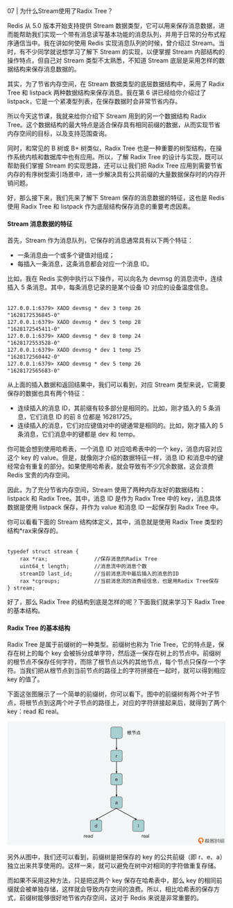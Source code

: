 07 | 为什么Stream使用了Radix Tree？

Redis 从 5.0 版本开始支持提供 Stream 数据类型，它可以用来保存消息数据，进而能帮助我们实现一个带有消息读写基本功能的消息队列，并用于日常的分布式程序通信当中。我在讲如何使用 Redis 实现消息队列的时候，曾介绍过 Stream。当时，有不少同学就说想学习了解下 Stream 的实现，以便掌握 Stream 内部结构的操作特点，但自己对 Stream 类型不太熟悉，不知道 Stream 底层是采用怎样的数据结构来保存消息数据的。




其实，为了节省内存空间，在 Stream 数据类型的底层数据结构中，采用了 Radix Tree 和 listpack 两种数据结构来保存消息。我在第 6 讲已经给你介绍过了 listpack，它是一个紧凑型列表，在保存数据时会非常节省内存。

所以今天这节课，我就来给你介绍下 Stream 用到的另一个数据结构 Radix Tree。这个数据结构的最大特点是适合保存具有相同前缀的数据，从而实现节省内存空间的目标，以及支持范围查询。


同时，和常见的 B 树或 B+ 树类似，Radix Tree 也是一种重要的树型结构，在操作系统内核和数据库中也有应用。所以，了解 Radix Tree 的设计与实现，既可以帮助我们掌握 Stream 的实现思路，还可以让我们把 Radix Tree 应用到需要节省内存的有序树型索引场景中，进一步解决具有公共前缀的大量数据保存时的内存开销问题。

好，那么接下来，我们先来了解下 Stream 保存的消息数据的特征，这也是 Redis 使用 Radix Tree 和 listpack 作为底层结构保存消息的重要考虑因素。

#### Stream 消息数据的特征

首先，Stream 作为消息队列，它保存的消息通常具有以下两个特征：
 
- 一条消息由一个或多个键值对组成；
- 每插入一条消息，这条消息都会对应一个消息 ID。

比如，我在 Redis 实例中执行以下操作，可以向名为 devmsg 的消息流中，连续插入 5 条消息。其中，每条消息记录的是某个设备 ID 对应的设备温度信息。


```angular2html

127.0.0.1:6379> XADD devmsg * dev 3 temp 26
"1628172536845-0"
127.0.0.1:6379> XADD devmsg * dev 5 temp 28
"1628172545411-0"
127.0.0.1:6379> XADD devmsg * dev 8 temp 24
"1628172553528-0"
127.0.0.1:6379> XADD devmsg * dev 1 temp 25
"1628172560442-0"
127.0.0.1:6379> XADD devmsg * dev 5 temp 26
"1628172565683-0"
```

从上面的插入数据和返回结果中，我们可以看到，对应 Stream 类型来说，它需要保存的数据也具有两个特征：

- 连续插入的消息 ID，其前缀有较多部分是相同的。比如，刚才插入的 5 条消息，它们消息 ID 的前 8 位都是 16281725。 
- 连续插入的消息，它们对应键值对中的键通常是相同的。比如，刚才插入的 5 条消息，它们消息中的键都是 dev 和 temp。

你可能会想到使用哈希表，一个消息 ID 对应哈希表中的一个 key，消息内容对应这个 key 的 value。但是，就像刚才介绍的数据特征一样，消息 ID 和消息中的键经常会有重复的部分。如果使用哈希表，就会导致有不少冗余数据，这会浪费 Redis 宝贵的内存空间。

因此，为了充分节省内存空间，Stream 使用了两种内存友好的数据结构：listpack 和 Radix Tree。其中，消息 ID 是作为 Radix Tree 中的 key，消息具体数据是使用 listpack 保存，并作为 value 和消息 ID 一起保存到 Radix Tree 中。

你可以看看下面的 Stream 结构体定义，其中，消息就是使用 Radix Tree 类型的结构*rax来保存的。

```angular2html

typedef struct stream {
    rax *rax;               //保存消息的Radix Tree
    uint64_t length;        //消息流中的消息个数
    streamID last_id;       //当前消息流中最后插入的消息的ID
    rax *cgroups;           //当前消息流的消费组信息，也是用Radix Tree保存
} stream;
```


好了，那么 Radix Tree 的结构到底是怎样的呢？下面我们就来学习下 Radix Tree 的基本结构。

#### Radix Tree 的基本结构

Radix Tree 是属于前缀树的一种类型。前缀树也称为 Trie Tree，它的特点是，保存在树上的每个 key 会被拆分成单字符，然后逐一保存在树上的节点中。前缀树的根节点不保存任何字符，而除了根节点以外的其他节点，每个节点只保存一个字符。当我们把从根节点到当前节点的路径上的字符拼接在一起时，就可以得到相应 key 的值了。

下面这张图展示了一个简单的前缀树，你可以看下。图中的前缀树有两个叶子节点，将根节点到这两个叶子节点的路径上，对应的字符拼接起来后，就得到了两个 key：read 和 real。

![img_4.png](img_4.png)


另外从图中，我们还可以看到，前缀树是把保存的 key 的公共前缀（即 r、e、a）独立出来共享使用的。这样一来，就可以避免在树中对相同的字符做重复存储。

而如果不采用这种方法，只是把这两个 key 保存在哈希表中，那么 key 的相同前缀就会被单独存储，这样就会导致内存空间的浪费。所以，相比哈希表的保存方式，前缀树能够很好地节省内存空间，这对于 Redis 来说是非常重要的。